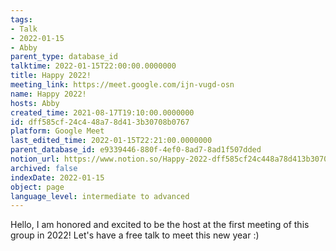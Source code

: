 ```yaml
---
tags:
- Talk
- 2022-01-15
- Abby
parent_type: database_id
talktime: 2022-01-15T22:00:00.0000000
title: Happy 2022!
meeting_link: https://meet.google.com/ijn-vugd-osn
name: Happy 2022!
hosts: Abby
created_time: 2021-08-17T19:10:00.0000000
id: dff585cf-24c4-48a7-8d41-3b30708b0767
platform: Google Meet
last_edited_time: 2022-01-15T22:21:00.0000000
parent_database_id: e9339446-880f-4ef0-8ad7-8ad1f507dded
notion_url: https://www.notion.so/Happy-2022-dff585cf24c448a78d413b30708b0767
archived: false
indexDate: 2022-01-15
object: page
language_level: intermediate to advanced
---
```


Hello, I am honored and excited to be the host at the first meeting of this group in 2022! Let's have a free talk to meet this new year :)





